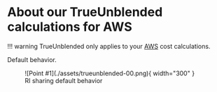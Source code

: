 # About our TrueUnblended calculations for AWS

!!! warning
    TrueUnblended only applies to your [AWS](https://aws.amazon.com/) cost calculations.

Default behavior.

<figure markdown>
  ![Point #1](./assets/trueunblended-00.png){ width="300" }
  <figcaption>RI sharing default behavior</figcaption>
</figure>
